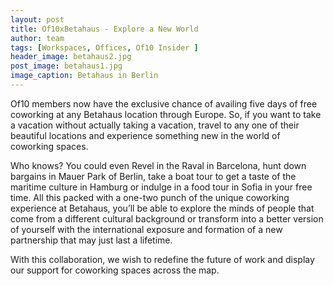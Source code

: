 ```yaml
---
layout: post
title: Of10xBetahaus - Explore a New World
author: team
tags: [Workspaces, Offices, Of10 Insider ]
header_image: betahaus2.jpg
post_image: betahaus1.jpg
image_caption: Betahaus in Berlin
---
```


Of10 members now have the exclusive chance of availing five days of free coworking at any Betahaus location through Europe. So, if you want to take a vacation without actually taking a vacation, travel to any one of their beautiful locations and experience something new in the world of coworking spaces.

Who knows? You could even Revel in the Raval in Barcelona, hunt down bargains in Mauer Park of Berlin, take a boat tour to get a taste of the maritime culture in Hamburg or indulge in a food tour in Sofia in your free time. All this packed with a one-two punch of the unique coworking experience at Betahaus, you’ll be able to explore the minds of people that come from a different cultural background or transform into a better version of yourself with the international exposure and formation of a new partnership that may just last a lifetime.

With this collaboration, we wish to redefine the future of work and display our support for coworking spaces across the map.
